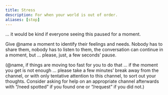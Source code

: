 ```yaml
---
title: Stress
description: For when your world is out of order.
aliases: [stop]
---
```


... it would be kind if everyone seeing this paused for a moment. 

Give @name a moment to identify their feelings and needs. Nobody has to share them, nobody has to listen to them, the conversation can continue in a moment, but ... please, just, a few seconds’ pause.

(@name, if things are moving too fast for you to do that ... if the moment you get is not enough ... please take a few minutes’ break away from the channel, or with only tentative attention to this channel, to sort out your thoughts. Consider asking for help on an appropriate channel afterwards with “/need spotted” if you found one or “/request” if you did not.)
